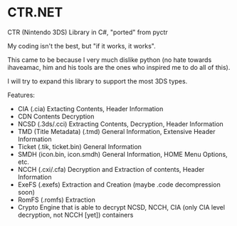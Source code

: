 # CTR.NET

CTR (Nintendo 3DS) Library in C#, "ported" from pyctr

My coding isn't the best, but "if it works, it works".

This came to be because I very much dislike python (no hate towards ihaveamac, him and his tools are the ones who inspired me to do all of this).

I will try to expand this library to support the most 3DS types.

Features:

- CIA (.cia) Extacting Contents, Header Information
- CDN Contents Decryption
- NCSD (.3ds/.cci) Extracting Contents, Decryption, Header Information
- TMD (Title Metadata) (.tmd) General Information, Extensive Header Information
- Ticket (.tik, ticket.bin) General Information
- SMDH (icon.bin, icon.smdh) General Information, HOME Menu Options, etc.
- NCCH (.cxi/.cfa) Decryption and Extraction of contents, Header Information
- ExeFS (.exefs) Extraction and Creation (maybe .code decompression soon)
- RomFS (.romfs) Extraction
- Crypto Engine that is able to decrypt NCSD, NCCH, CIA (only CIA level decryption, not NCCH \[yet\]) containers
